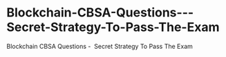 # Blockchain-CBSA-Questions---Secret-Strategy-To-Pass-The-Exam
Blockchain CBSA Questions -  Secret Strategy To Pass The Exam

